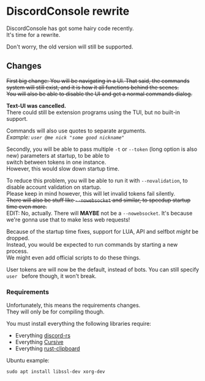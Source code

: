 # DiscordConsole rewrite

DiscordConsole has got some hairy code recently.  
It's time for a rewrite.

Don't worry, the old version will still be supported.

## Changes

~~First big change: You will be navigating in a UI.
That said, the commands system will still exist, and it is how it all functions behind the scenes.  
You will also be able to disable the UI and get a normal commands dialog.~~

**Text-UI was cancelled.**  
There could still be extension programs using the TUI, but no built-in support.  

Commands will also use quotes to separate arguments.  
*Example: `user @me nick "some good nickname"`*

Secondly,
you will be able to pass multiple `-t` or `--token` (long option is also new) parameters at startup, to be able to  
switch between tokens in one instance.  
However, this would slow down startup time.

To reduce this problem, you will be able to run it with `--novalidation`, to disable account validation on startup.  
Please keep in mind however, this will let invalid tokens fail silently.  
~~There will also be stuff like `--nowebsocket` and similar, to speedup startup time even more.~~  
EDIT: No, actually. There will **MAYBE** not be a `--nowebsocket`. It's because we're gonna use that to make less web requests!

Because of the startup time fixes, support for LUA, API and selfbot *might* be dropped.  
Instead, you would be expected to run commands by starting a new process.  
We might even add official scripts to do these things.

User tokens are will now be the default, instead of bots. You can still specify `user ` before though, it won't break.

### Requirements

Unfortunately, this means the requirements changes.  
They will only be for compiling though.  

You must install everything the following libraries require:
- Everything [discord-rs](https://github.com/SpaceManiac/discord-rs)
- Everything [Cursive](https://github.com/gyscos/Cursive)
- Everything [rust-clipboard](https://github.com/aweinstock314/rust-clipboard)

Ubuntu example:
```
sudo apt install libssl-dev xorg-dev
```
